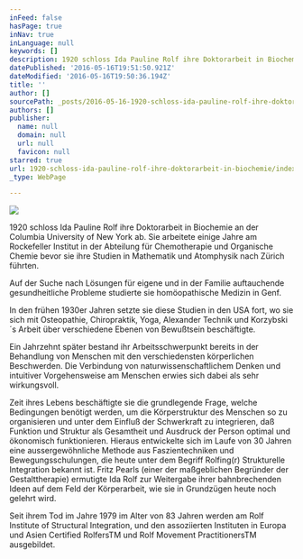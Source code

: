 ```yaml
---
inFeed: false
hasPage: true
inNav: true
inLanguage: null
keywords: []
description: 1920 schloss Ida Pauline Rolf ihre Doktorarbeit in Biochemie an der Columbia University of New York ab. Sie arbeitete einige Jahre am Rockefeller Institut in der Abteilung für Chemotherapie und Organische Chemie bevor sie ihre Studien in Mathematik und Atomphysik nach Zürich führten.
datePublished: '2016-05-16T19:51:50.921Z'
dateModified: '2016-05-16T19:50:36.194Z'
title: ''
author: []
sourcePath: _posts/2016-05-16-1920-schloss-ida-pauline-rolf-ihre-doktorarbeit-in-biochemie.md
authors: []
publisher:
  name: null
  domain: null
  url: null
  favicon: null
starred: true
url: 1920-schloss-ida-pauline-rolf-ihre-doktorarbeit-in-biochemie/index.html
_type: WebPage

---
```

![](https://the-grid-user-content.s3-us-west-2.amazonaws.com/349c1322-74cf-409b-a3ec-51fccac5720c.jpg)

1920 schloss Ida Pauline Rolf ihre Doktorarbeit in Biochemie an der Columbia University of New York ab. Sie arbeitete einige Jahre am Rockefeller Institut in der Abteilung für Chemotherapie und Organische Chemie bevor sie ihre Studien in Mathematik und Atomphysik nach Zürich führten.

Auf der Suche nach Lösungen für eigene und in der Familie auftauchende gesundheitliche Probleme studierte sie homöopathische Medizin in Genf.

In den frühen 1930er Jahren setzte sie diese Studien in den USA fort, wo sie sich mit Osteopathie, Chiropraktik, Yoga, Alexander Technik und Korzybski´s Arbeit über verschiedene Ebenen von Bewußtsein beschäftigte.

Ein Jahrzehnt später bestand ihr Arbeitsschwerpunkt bereits in der Behandlung von Menschen mit den verschiedensten körperlichen Beschwerden. Die Verbindung von naturwissenschaftlichem Denken und intuitiver Vorgehensweise am Menschen erwies sich dabei als sehr wirkungsvoll.

Zeit ihres Lebens beschäftigte sie die grundlegende Frage, welche Bedingungen benötigt werden, um die Körperstruktur des Menschen so zu organisieren und unter dem Einfluß der Schwerkraft zu integrieren, daß Funktion und Struktur als Gesamtheit und Ausdruck der Person optimal und ökonomisch funktionieren. Hieraus entwickelte sich im Laufe von 30 Jahren eine aussergewöhnliche Methode aus Faszientechniken und Bewegungsschulungen, die heute unter dem Begriff Rolfing(r) Strukturelle Integration bekannt ist. Fritz Pearls (einer der maßgeblichen Begründer der Gestalttherapie) ermutigte Ida Rolf zur Weitergabe ihrer bahnbrechenden Ideen auf dem Feld der Körperarbeit, wie sie in Grundzügen heute noch gelehrt wird.

Seit ihrem Tod im Jahre 1979 im Alter von 83 Jahren werden am Rolf Institute of Structural Integration, und den assoziierten Instituten in Europa und Asien Certified RolfersTM und Rolf Movement PractitionersTM ausgebildet.